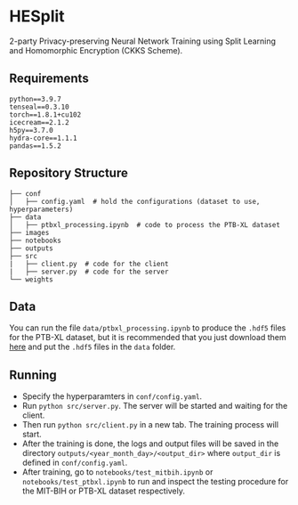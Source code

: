 # HESplit
2-party Privacy-preserving Neural Network Training using Split Learning and Homomorphic Encryption (CKKS Scheme).

## Requirements
`python==3.9.7`  
`tenseal==0.3.10`  
`torch==1.8.1+cu102`  
`icecream==2.1.2`  
`h5py==3.7.0`  
`hydra-core==1.1.1`  
`pandas==1.5.2`  

<!-- ## Protocol
![protocol](./images/protocol.png) -->

## Repository Structure
```
├── conf              
│   ├── config.yaml  # hold the configurations (dataset to use, hyperparameters)
├── data  
│   ├── ptbxl_processing.ipynb  # code to process the PTB-XL dataset
├── images 
├── notebooks 
├── outputs
├── src  
|   ├── client.py  # code for the client
|   ├── server.py  # code for the server
└── weights
 ```
## Data
You can run the file `data/ptbxl_processing.ipynb` to produce the `.hdf5` files for the PTB-XL dataset, but it is recommended that you just download them [here](https://zenodo.org/record/7006692) and put the `.hdf5` files in the `data` folder.

## Running
- Specify the hyperparamters in `conf/config.yaml`.  
- Run `python src/server.py`. The server will be started and waiting for the client.  
- Then run `python src/client.py` in a new tab. The training process will start.  
- After the training is done, the logs and output files will be saved in the directory `outputs/<year_month_day>/<output_dir>` where `output_dir` is defined in `conf/config.yaml`.
- After training, go to `notebooks/test_mitbih.ipynb` or `notebooks/test_ptbxl.ipynb` to run and inspect the testing procedure for the MIT-BIH or PTB-XL dataset respectively.